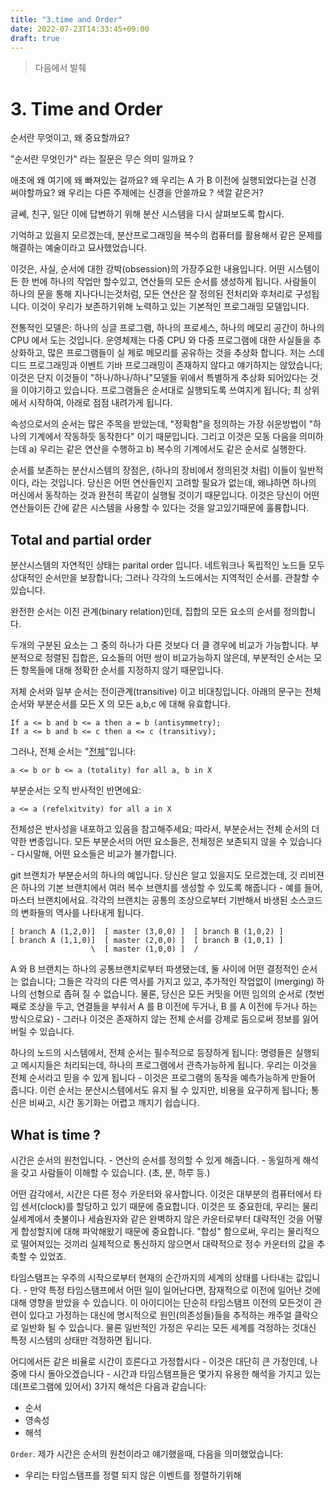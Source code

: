```yaml
---
title: "3.time and Order"
date: 2022-07-23T14:33:45+09:00
draft: true
---
```


> 다음에서 발췌
> [](http://book.mixu.net/distsys/time.html)

# 3. Time and Order

순서란 무엇이고, 왜 중요할까요?

"순서란 무엇인가" 라는 질문은 무슨 의미 일까요 ?

애초에 왜 여기에 왜 빠져있는 걸까요? 왜 우리는 A 가 B 이전에 실행되었다는걸 신경 써야할까요? 왜 우리는 다른 주제에는 신경을 안쓸까요 ? 색깔 같은거?

글쎄, 친구, 일단 이에 답변하기 위해 분산 시스템을 다시 살펴보도록 합시다.

기억하고 있을지 모르겠는데, 분산프로그래밍을 복수의 컴퓨터를 활용해서 같은 문제를 해결하는 예술이라고 묘사했었습니다.

이것은, 사실, 순서에 대한 강박(obsession)의 가장주요한 내용입니다. 어떤 시스템이든 한 번에 하나의 작업만 할수있고, 연산들의 모든 순서를 생성하게 됩니다. 사람들이 하나의 문을 통해 지나다니는것처럼, 모든 연산은 잘 정의된 전처리와 후처리로 구성됩니다. 이것이 우리가 보존하기위해 노력하고 있는 기본적인 프로그래밍 모델입니다.


전통적인 모델은: 하나의 싱글 프로그램, 하나의 프로세스, 하나의 메모리 공간이 하나의 CPU 에서 도는 것입니다. 운영체제는 다중 CPU 와 다중 프로그램에 대한 사실들을 추상화하고, 많은 프로그램들이 실 제로 메모리를 공유하는 것을 추상화 합니다. 저는 스데디드 프로그래밍과 이벤트 기바 프로그래밍이 존재하지 않다고 얘기하지는 않았습니다; 이것은 단지 이것들이 "하나/하나/하나"모델들 위에서 특별하게 추상화 되어있다는 것을 이야기하고 있습니다. 프로그램들은 순서대로 실행되도록 쓰여지게 됩니다; 최 상위에서 시작하여, 아래로 점점 내려가게 됩니다.

속성으로서의 순서는 많은 주목을 받았는데, "정확함"을 정의하는 가장 쉬운방법이 "하나의 기계에서 작동하듯 동작한다" 이기 때문입니다. 그리고 이것은 모동 다음을 의미하는데 a) 우리는 같은 연산을 수행하고 b) 복수의 기계에서도 같은 순서로 실행한다.

순서를 보존하는 분산시스템의 장점은, (하나의 장비에서 정의된것 처럼) 이들이 일반적이다, 라는 것입니다. 당신은 어떤 연산들인지 고려할 필요가 없는데, 왜냐하면 하나의 머신에서 동작하는 것과 완전히 똑같이 실행될 것이기 때문입니다.
이것은 당신이 어떤 연산들이든 간에 같은 시스템을 사용할 수 있다는 것을 알고있기때문에 훌륭합니다. 


## Total and partial order 

분산시스템의 자연적인 상태는 parital order 입니다. 네트워크나 독립적인 노드들 모두 상대적인 순서만을 보장합니다; 그러나 각각의 노드에서는 지역적인 순서를. 관찰할 수 있습니다.

완전한 순서는 이진 관계(binary relation)인데, 집합의 모든 요소의 순서를 정의합니다. 

두개의 구분된 요소는 그 중의 하나가 다른 것보다 더 클 경우에 비교가 가능합니다. 
부분적으로 정렬된 집합은, 요소들의 어떤 쌍이 비교가능하지 않은데, 부분적인 순서는 모든 항목들에 대해 정확한 순서를 지정하지 않기 때문입니다. 

저체 순서와 일부 순서는 전이관계(transitive) 이고 비대칭입니다. 아래의 문구는 전체 순서와 부분순서를 모든 X 의 모든 a,b,c 에 대해 유효합니다.

```
If a <= b and b <= a then a = b (antisymmetry); 
If a <= b and b <= c then a <= c (transitivy);
```

그러나, 전체 순서는 "[전체](http://en.wikipedia.org/wiki/Total_relation)"입니다: 

```
a <= b or b <= a (totality) for all a, b in X
```

부분순서는 오직 반사적인 반면에요:

```
a <= a (refelxitvity) for all a in X
```

전체성은 반사성을 내포하고 있음을 참고해주세요; 따라서, 부분순서는 전체 순서의 더 약한 변종입니다. 모든 부분순서의 어떤 요소들은, 전체정은 보존되지 않을 수 있습니다 - 다시말해, 어떤 요소들은 비교가 불가합니다.

git 브랜치가 부분순서의 하나의 예입니다. 당신은 알고 있을지도 모르겠는데, 깃 리비젼은 하나의 기본 브랜치에서 여러 복수 브랜치를 생성할 수 있도록 해줍니다 - 예를 들어, 마스터 브랜치에서요. 각각의 브랜치는 공통의 조상으로부터 기반해서 바생된 소스코드의 변화들의 역사를 나타내게 됩니다.


```
[ branch A (1,2,0)]  [ master (3,0,0) ]  [ branch B (1,0,2) ]
[ branch A (1,1,0)]  [ master (2,0,0) ]  [ branch B (1,0,1) ]
                  \  [ master (1,0,0) ]  /
```


A 와 B 브랜치는 하나의 공통브랜치로부터 파생됐는데, 둘 사이에 어떤 결정적인 순서는 없습니다; 그들은 각각의 다른 역사를 가지고 있고, 추가적인 작업없이 (merging)  하나의 선형으로 좁혀 질 수 없습니다. 물론, 당신은 모든 커밋을 어떤 임의의 순서로 (첫번째로 조상을 두고, 연결들을 부숴서 A 를 B 이전에 두거나, B 를 A 이전에 두거나 하는 방식으로요) - 그러나 이것은 존재하지 않는 전체 순서를 강제로 둠으로써 정보를 잃어버릴 수 있습니다.

하나의 노드의 시스템에서, 전체 순서는 필수적으로 등장하게 됩니다: 명령들은 실행되고 메시지들은 처리되는데, 하나의 프로그램에서 관측가능하게 됩니다. 우리는 이것을 전체 순서라고 믿을 수 있게 됩니다 - 이것은 프로그램의 동작을 예측가능하게 만들어 줍니다. 이런 순서는 분산시스템에서도 유지 될 수 있지만, 비용을 요구하게 됩니다; 통신은 비싸고, 시간 동기화는 어렵고 깨지기 쉽습니다.


## What is time ?

시간은 순서의 원천입니다. - 연산의 순서를 정의할 수 있게 해줍니다. - 동일하게 해석을 갖고 사람들이 이해할 수 있습니다. (초, 분, 하루 등.)

어떤 감각에서, 시간은 다른 정수 카운터와 유사합니다. 이것은 대부분의 컴퓨터에서 타임 센서(clock)를 할당하고 있기 때문에 중요합니다. 이것은 또 중요한데, 우리는 물리 실세계에서 촛불이나 세슘원자와 같은 완벽하지 않은 카운터로부터 대략적인 것을 어떻게 합성할지에 대해 파악해왔기 때문에 중요합니다. "합성" 함으로써, 우리는 물리적으로 떨어져있는 것끼리 실제적으로 통신하지 않으면서 대략적으로 정수 카운터의 값을 추축할 수 있었죠.

타임스탬프는 우주의 시작으로부터 현재의 순간까지의 세계의 상태를 나타내는 값입니다. - 만약 특정 타임스탬프에서 어떤 일이 일어난다면, 잠재적으로 이전에 일어난 것에 대해 영향을 받았을 수 있습니다. 이 아이디어는 단순히 타임스탬프 이전의 모든것이 관련이 있다고 가정하는 대신에 명시적으로 원인(의존성들)들을 추적하는 캐주얼 클락으로 일반화 될 수 있습니다. 물론 일반적인 가정은 우리는 모든 세계를 걱정하는 것대신 특정 시스템의 상태만 걱정하면 됩니다.

어디에서든 같은 비율로 시간이 흐른다고 가정합시다 - 이것은 대단히 큰 가정인데, 나중에 다시 돌아오겠습니다 - 시간과 타임스탬프들은 몇가지 유용한 해석을 가지고 있는데(프로그램에 있어서) 3가지 해석은 다음과 같습니다: 

- 순서
- 영속성
- 해석

`Order`. 제가 시간은 순서의 원천이라고 얘기했을때, 다음을 의미했었습니다:

- 우리는 타임스탬프를 정렬 되지 않은 이벤트를 정렬하기위해 
